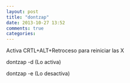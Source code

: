```yaml
---
layout: post
title: "dontzap"
date: 2013-10-27 13:52
comments: true
categories: 
---
```

Activa CRTL+ALT+Retroceso para reiniciar las X

dontzap -d     (Lo activa)

dontzap -e      (Lo desactiva)

